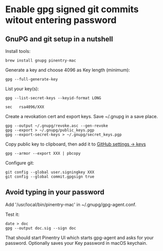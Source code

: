 # Enable gpg signed git commits witout entering password

## GnuPG and git setup in a nutshell

Install tools:
~~~shell
brew install gnupg pinentry-mac
~~~

Generate a key and choose 4096 as Key length (minimum):
~~~shell
gpg --full-generate-key
~~~

List your key(s):
~~~shell
gpg --list-secret-keys --keyid-format LONG

sec   rsa4096/XXX
~~~

Create a revokation cert and export keys. Save ~/.gnupg in a save place.
~~~shell
gpg --output ~/.gnupg/revoke.asc --gen-revoke
gpg --export > ~/.gnupg/public_keys.pgp
gpg --export-secret-keys > ~/.gnupg/secret_keys.pgp
~~~

Copy public key to clipboard, then add it to [GitHub settings -> keys](https://github.com/settings/keys)
~~~shell
gpg --armor --export XXX | pbcopy
~~~

Configure git:
~~~shell
git config --global user.signingkey XXX
git config --global commit.gpgsign true
~~~

## Avoid typing in your password

Add '/usr/local/bin/pinentry-mac' in ~/.gnupg/gpg-agent.conf.

Test it:

~~~shell
date > doc
gpg --output doc.sig --sign doc
~~~

That should start Pinentry UI which starts gpg-agent and asks for your password.
Optionally saves your Key password in macOS keychain.
